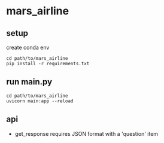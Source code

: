 ﻿# mars_airline
 
## setup
create conda env
```
cd path/to/mars_airline
pip install -r requirements.txt
```

## run main.py
```
cd path/to/mars_airline
uvicorn main:app --reload
```

## api
+ get_response
  requires JSON format with a 'question' item
